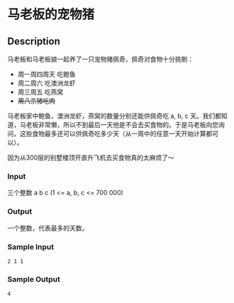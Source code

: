 # 马老板的宠物猪
## Description

马老板和马老板娘一起养了一只宠物猪佩奇，佩奇对食物十分挑剔：
- 周一周四周天 吃鲍鱼
- 周二周六 吃澳洲龙虾
- 周三周五 吃燕窝
- ~~周八杀猪吃肉~~

马老板家中鲍鱼，澳洲龙虾，燕窝的数量分别还能供佩奇吃 a, b, c 天。我们都知道，马老板非常懒，所以不到最后一天他是不会去买食物的。于是马老板向您询问，这些食物最多还可以供佩奇吃多少天（从一周中的任意一天开始计算都可以）。

因为从300层的别墅楼顶开直升飞机去买食物真的太麻烦了～

### Input
三个整数 a b c (1 <= a, b, c <= 700 000)

### Output
一个整数，代表最多的天数。

### Sample Input
    2 1 1

### Sample Output
    4
